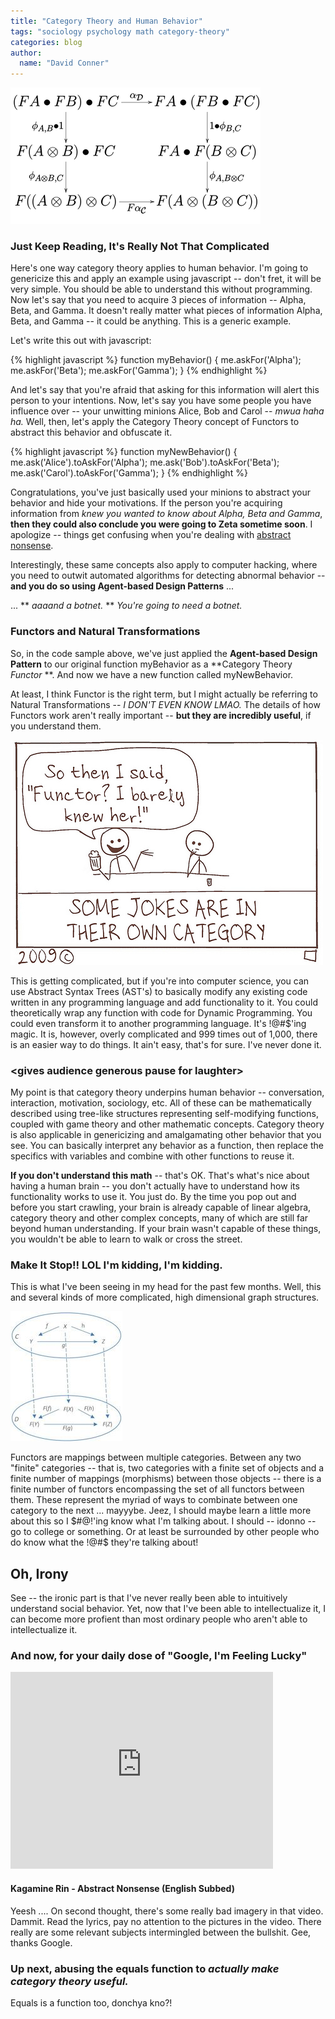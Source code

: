 ```yaml
---
title: "Category Theory and Human Behavior"
tags: "sociology psychology math category-theory"
categories: blog
author:
  name: "David Conner"
---
```


![Just Keep Reading](/img/posts/2015-02-22-category-theory-and-human-behavior/monoidal-functor.png)

### Just Keep Reading, It's Really Not That Complicated

Here's one way category theory applies to human behavior.  I'm going to genericize this and apply an example using javascript -- don't fret, it will be very simple.  You should be able to understand this without programming.  Now let's say that you need to acquire 3 pieces of information -- Alpha, Beta, and Gamma.  It doesn't really matter what pieces of information Alpha, Beta, and Gamma -- it could be anything.  This is a generic example.  

Let's write this out with javascript:

{% highlight javascript %}
function myBehavior() {
  me.askFor('Alpha');
  me.askFor('Beta');
  me.askFor('Gamma');
}
{% endhighlight %}

And let's say that you're afraid that asking for this information will alert this person to your intentions.  Now, let's say you have some people you have influence over -- your unwitting minions Alice, Bob and Carol -- *mwua haha ha.*  Well, then, let's apply the Category Theory concept of Functors to abstract this behavior and obfuscate it.

{% highlight javascript %}
function myNewBehavior() {
  me.ask('Alice').toAskFor('Alpha');
  me.ask('Bob').toAskFor('Beta');
  me.ask('Carol').toAskFor('Gamma');
}
{% endhighlight %}

Congratulations, you've just basically used your minions to abstract your behavior and hide your motivations.  If the person you're acquiring information from *knew you wanted to know about Alpha, Beta and Gamma*, **then they could also conclude you were going to Zeta sometime soon**.  I apologize -- things get confusing when you're dealing with [abstract nonsense](http://en.wikipedia.org/wiki/Abstract_nonsense).  

Interestingly, these same concepts also apply to computer hacking, where you need to outwit automated algorithms for detecting abnormal behavior -- **and you do so using Agent-based Design Patterns** ...

... ** *aaaand a botnet.* **  *You're going to need a botnet.*

### Functors and Natural Transformations

So, in the code sample above, we've just applied the **Agent-based Design Pattern** to our original function myBehavior as a **Category Theory *Functor* **.  And now we have a new function called myNewBehavior.  

At least, I think Functor is the right term, but I might actually be referring to Natural Transformations -- *I DON'T EVEN KNOW LMAO.*  The details of how Functors work aren't really important -- **but they are incredibly useful**, if you understand them.  

![Functor Joke LMAO](/img/posts/2015-02-22-category-theory-and-human-behavior/functor-joke.jpg)

This is getting complicated, but if you're into computer science, you can use Abstract Syntax Trees (AST's) to basically modify any existing code written in any programming language and add functionality to it.  You could theoretically wrap any function with code for Dynamic Programming.  You could even transform it to another programming language.  It's !@#$'ing magic.  It is, however, overly complicated and 999 times out of 1,000, there is an easier way to do things.  It ain't easy, that's for sure.  I've never done it.

### &lt;gives audience generous pause for laughter&gt;

My point is that category theory underpins human behavior -- conversation, interaction, motivation, sociology, etc.  All of these can be mathematically described using tree-like structures representing self-modifying functions, coupled with game theory and other mathematic concepts.  Category theory is also applicable in genericizing and amalgamating other behavior that you see.  You can basically interpret any behavior as a function, then replace the specifics with variables and combine with other functions to reuse it.

**If you don't understand this math** -- that's OK.  That's what's nice about having a human brain -- you don't actually have to understand how its functionality works to use it.  You just do.  By the time you pop out and before you start crawling, your brain is already capable of linear algebra, category theory and other complex concepts, many of which are still far beyond human understanding.  If your brain wasn't capable of these things, you wouldn't be able to learn to walk or cross the street.

### Make It Stop!!  LOL I'm kidding, I'm kidding.

This is what I've been seeing in my head for the past few months.  Well, this and several kinds of more complicated, high dimensional graph structures.  

![Functors](/img/posts/2015-02-22-category-theory-and-human-behavior/functor.jpg)

Functors are mappings between multiple categories.  Between any two "finite" categories -- that is, two categories with a finite set of objects and a finite number of mappings (morphisms) between those objects -- there is a finite number of functors encompassing the set of all functors between them.  These represent the myriad of ways to combinate between one category to the next ... mayyybe.  Jeez, I should maybe learn a little more about this so I $#@!'ing know what I'm talking about.  I should -- idonno -- go to college or something.  Or at least be surrounded by other people who do know what the !@#$ they're talking about!

## Oh, Irony

See -- the ironic part is that I've never really been able to intuitively understand social behavior.  Yet, now that I've been able to intellectualize it, I can become more profient than most ordinary people who aren't able to intellectualize it.

### And now, for your daily dose of "Google, I'm Feeling Lucky"

<iframe width="420" height="315" src="https://www.youtube.com/embed/vJVZAvrg-ts" frameborder="0" allowfullscreen></iframe>

#### Kagamine Rin - Abstract Nonsense (English Subbed)

Yeesh .... On second thought, there's some really bad imagery in that video.  Dammit.  Read the lyrics, pay no attention to the pictures in the video.  There really are some relevant subjects intermingled between the bullshit.  Gee, thanks Google.

### Up next, abusing the equals function to *actually make category theory useful.*

Equals is a function too, donchya kno?! 
